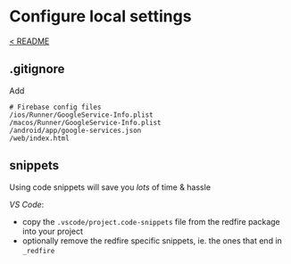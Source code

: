 # Configure local settings

[< README]

## .gitignore

Add

```.gitignore
# Firebase config files
/ios/Runner/GoogleService-Info.plist
/macos/Runner/GoogleService-Info.plist
/android/app/google-services.json
/web/index.html
```

## snippets

Using code snippets will save you *lots* of time & hassle

*VS Code*:

- copy the `.vscode/project.code-snippets` file from the redfire package into your project
- optionally remove the redfire specific snippets, ie. the ones that end in `_redfire`

[< README]: ../../../README.md
